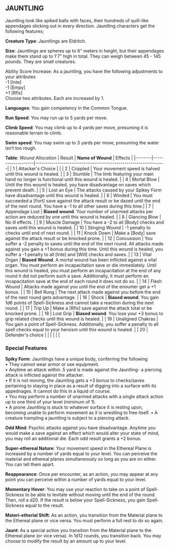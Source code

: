 ## JAUNTLING
Jauntling look like spiked balls with faces, their hundreds of quill-like appendages sticking out in every direction. Jauntling characters get the following features;

**Creature Type**: Jauntlings are Eldritch.

**Size**: Jauntlings are spheres up to 6" meters in height, but their appendages make them stand up to 1'7" high in total. They can weigh between 45 - 145 pounds. They are small creatures.

Ability Score Increase: As a jauntling, you have the following adjustments to your attributes  
-1 [Inte]  
-1 [Empy]  
+1 [Rflx]  
Choose two attributes. Each are increased by 1.

**Languages**: You gain competency in the Common Tongue.

**Run Speed**: You may run up to 5 yards per move.

**Climb Speed**: You may climb up to 4 yards per move, presuming it is reasonable terrain to climb.

**Swim speed**: You may swim up to 3 yards per move, presuming the water isn’t too rough.

**Table**: *Wound Allocation*
| Result | **Name of Wound** | Effects                                                        |
|--------|-------------------|----------------------------------------------------------------|
|   1    | Attacker's Choice |                                                                |
|   2    | Crippled          | Your movement speed is halved until this wound is healed.      |
|   3    | Stumble      | The limb featuring your main hand no longer is functional until this wound is healed. |
|   4    | Mortal Blow       | Until the this wound is healed, you have disadvantage on saves which prevent death. |
|   5    | Lost an Eye       | The attacks caused by your Spikey Form have disadvantage until this wound is healed. |
|   6    | Winded            | You must succeeded a [Fort] save against the attack result or be dazed until the end of the next round. You have a -1 to all other saves during this time.|
|   7    | Appendage Lost | **Biased wound**. Your number of unarmed attacks per action are reduced by one until this wound is healed. |
|   8    | Glancing Blow     | No ill effects.                                     |
|   9    | Muscle Damage     | You have a -2 to all [Body] checks and saves until this wound is healed. |
|   10   | Stinging Wound    | -1 penalty to checks until end of next round. |
|   11   | Knock Down | Make a [Body] save against the attack result  or be knocked prone. |
|   12   | Concussion | You suffer a -2 penalty to saves until the end of the next round. All attacks made against you gain a +1 bonus during this time. Until this wound is healed, you suffer a -1 penalty to all [Inte] and [Will] checks and saves. |
|   13   | Vital Organ | **Biased Wound**. A mortal wound has been inflicted against a vital organ. You must perform an incapacitation save or die immediately. Until this wound is healed, you must perform an incapacitation at the end of any round it did not perform such a save. Additionally, it must perform an incapacitation save at the end of each round it does not do so.  |
|   14   | Flesh Wound | Attacks made against you until the end of the enounter get a +1 bonus. |
|   15   | Bell Rung | The next attack made against you before the end of the next round gets advantage.  |
|   16   | Shock | **Biased wound**. You gain 1d6 points of Spell-Sickness and cannot take a reaction during the next round. |
|   17   | Trip Up           | Make a [Rflx] save against the attack total or be knocked prone.                                  |
|   18   | Lost Grip | **Biased wound**. You lose your +3 bonus to grip related checks until this wound is healed. |
|   19   | Unaligned Chakras | You gain a point of Spell-Sickness. Additionally, you suffer a penalty to all spell checks equal to your heroism until this wound is healed. |
|   20   | Defender's choice |                                   |
|        |                                                |                                   |

### Special Features

**Spiky Form**: Jauntlings have a unique body, conferring the following  
 • They cannot wear armor or use equipment.  
 • Anytime an attack within .5 yard is made against the Jauntling- a piercing attack is inflicted against the attacker.  
 • If it is not moving, the Jauntling gets a +3 bonus to checks/saves pertaining to staying in place as a result of digging into a surface with its appednages. It cannot do this in a liquid of course.  
 • You may perform a number of unarmed attacks with a single attack action up to one third of your level (minimum of 1).  
 • A prone Jauntling is stuck to whatever surface it is resting upon, becoming unable to perform movement as it is wrestling to free itself.
 • A creature trampling a jauntling is subject to a piercing attack.

**Odd Mind**: Psychic attacks against you have disadvantage. Anytime you would make a save against an effect which would alter your state of mind, you may roll an additional die. Each odd result grants a +2 bonus.

**Super-ethereal Nature**: Your movement speed in the Ethereal Plane is increased by a number of yards equal to your level. You can perceive the material and ethereal planes simultaneously so long as you are on either. You can tell them apart.

**Reappearance**: Once per encounter, as an action, you may appear at any point you can perceive within a number of yards equal to your level.

**Momentary Hover**: You may use your reaction to take on a point of Spell-Sickness to be able to levitate without moving until the end of the round. Then, roll a d20. If the result is below your Spell-Sickness, you gain Spell-Sickness equal to the result.

**Materi-etherial Shift**: As an action, you transition from the Material plane to the Ethereal plane or vice versa. You must perform a full rest to do so again.

**Jaunt**: As a special action you transition from the Material plane to the Ethereal plane (or vice versa). In 1d12 rounds, you transition back. You may choose to modify the result by an amount up to your level.
